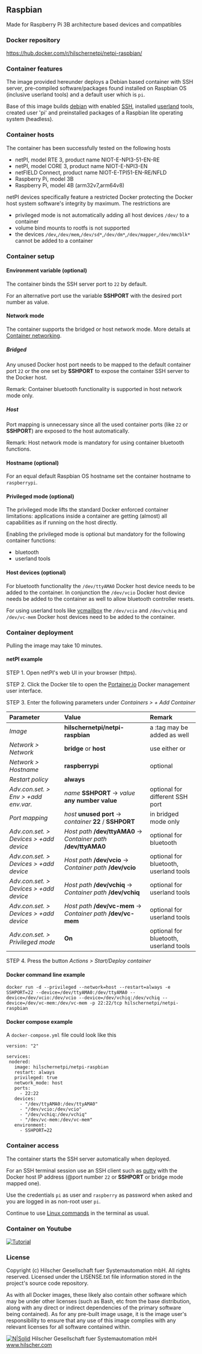 ## Raspbian

Made for Raspberry Pi 3B architecture based devices and compatibles

### Docker repository

https://hub.docker.com/r/hilschernetpi/netpi-raspbian/

### Container features 

The image provided hereunder deploys a Debian based container with SSH server, pre-compiled software/packages found installed on Raspbian OS (inclusive userland tools) and a default user which is `pi`.

Base of this image builds [debian](https://www.balena.io/docs/reference/base-images/base-images/) with enabled [SSH](https://en.wikipedia.org/wiki/Secure_Shell), installed [userland](https://github.com/raspberrypi/userland) tools, created user 'pi' and preinstalled packages of a Raspbian lite operating system (headless).

### Container hosts

The container has been successfully tested on the following hosts

* netPI, model RTE 3, product name NIOT-E-NPI3-51-EN-RE
* netPI, model CORE 3, product name NIOT-E-NPI3-EN
* netFIELD Connect, product name NIOT-E-TPI51-EN-RE/NFLD
* Raspberry Pi, model 3B
* Raspberry Pi, model 4B (arm32v7,arm64v8)

netPI devices specifically feature a restricted Docker protecting the Docker host system software's integrity by maximum. The restrictions are

* privileged mode is not automatically adding all host devices `/dev/` to a container
* volume bind mounts to rootfs is not supported
* the devices `/dev`,`/dev/mem`,`/dev/sd*`,`/dev/dm*`,`/dev/mapper`,`/dev/mmcblk*` cannot be added to a container

### Container setup

#### Environment variable (optional)

The container binds the SSH server port to `22` by default.

For an alternative port use the variable **SSHPORT** with the desired port number as value.

#### Network mode

The container supports the bridged or host network mode. More details at [Container networking](https://docs.docker.com/v17.09/engine/userguide/networking/).

##### Bridged

Any unused Docker host port needs to be mapped to the default container port `22` or the one set by **SSHPORT** to expose the container SSH server to the Docker host. 

Remark: Container bluetooth functionality is supported in host network mode only.

##### Host

Port mapping is unnecessary since all the used container ports (like `22` or **SSHPORT**) are exposed to the host automatically.

Remark: Host network mode is mandatory for using container bluetooth functions.

#### Hostname (optional)

For an equal default Raspbian OS hostname set the container hostname to `raspberrypi`.

#### Privileged mode (optional)

The privileged mode lifts the standard Docker enforced container limitations: applications inside a container are getting (almost) all capabilities as if running on the host directly.

Enabling the privileged mode is optional but mandatory for the following container functions:

* bluetooth
* userland tools

#### Host devices (optional)

For bluetooth functionality the `/dev/ttyAMA0` Docker host device needs to be added to the container. In conjunction the `/dev/vcio` Docker host device needs be added to the container as well to allow bluetooth controller resets. 

For using userland tools like [vcmailbox](https://github.com/raspberrypi/userland/blob/master/host_applications/linux/apps/vcmailbox/vcmailbox.c) the `/dev/vcio` and `/dev/vchiq` and `/dev/vc-mem` Docker host devices need to be added to the container.

### Container deployment

Pulling the image may take 10 minutes.

#### netPI example

STEP 1. Open netPI's web UI in your browser (https).

STEP 2. Click the Docker tile to open the [Portainer.io](http://portainer.io/) Docker management user interface.

STEP 3. Enter the following parameters under *Containers > + Add Container*

Parameter | Value | Remark
:---------|:------ |:------
*Image* | **hilschernetpi/netpi-raspbian** | a :tag may be added as well
*Network > Network* | **bridge** or **host** | use either or
*Network > Hostname* | **raspberrypi** | optional
*Restart policy* | **always**
*Adv.con.set. > Env > +add env.var.* | *name* **SSHPORT** -> *value* **any number value** | optional for different SSH port
*Port mapping* | *host* **unused port** -> *container* **22** / **SSHPORT** | in bridged mode only
*Adv.con.set. > Devices > +add device* | *Host path* **/dev/ttyAMA0** -> *Container path* **/dev/ttyAMA0** | optional for bluetooth
*Adv.con.set. > Devices > +add device* | *Host path* **/dev/vcio** -> *Container path* **/dev/vcio** | optional for bluetooth, userland tools
*Adv.con.set. > Devices > +add device* | *Host path* **/dev/vchiq** -> *Container path* **/dev/vchiq** | optional for userland tools
*Adv.con.set. > Devices > +add device* | *Host path* **/dev/vc-mem** -> *Container path* **/dev/vc-mem** | optional for userland tools
*Adv.con.set. > Privileged mode* | **On** | optional for bluetooth, userland tools

STEP 4. Press the button *Actions > Start/Deploy container*

#### Docker command line example

`docker run -d --privileged --network=host --restart=always -e SSHPORT=22 --device=/dev/ttyAMA0:/dev/ttyAMA0 --device=/dev/vcio:/dev/vcio --device=/dev/vchiq:/dev/vchiq --device=/dev/vc-mem:/dev/vc-mem -p 22:22/tcp hilschernetpi/netpi-raspbian`

#### Docker compose example

A `docker-compose.yml` file could look like this

    version: "2"

    services:
     nodered:
       image: hilschernetpi/netpi-raspbian
       restart: always
       privileged: true
       network_mode: host
       ports:
         - 22:22
       devices:
         - "/dev/ttyAMA0:/dev/ttyAMA0"
         - "/dev/vcio:/dev/vcio"
         - "/dev/vchiq:/dev/vchiq"
         - "/dev/vc-mem:/dev/vc-mem"
       environment:
         - SSHPORT=22

### Container access

The container starts the SSH server automatically when deployed. 

For an SSH terminal session use an SSH client such as [putty](http://www.putty.org/) with the Docker host IP address (@port number `22` or **SSHPORT** or bridge mode mapped one).

Use the credentials `pi` as user and `raspberry` as password when asked and you are logged in as non-root user `pi`.

Continue to use [Linux commands](https://www.raspberrypi.org/documentation/linux/usage/commands.md) in the terminal as usual.

### Container on Youtube

[![Tutorial](https://img.youtube.com/vi/A-asfhl7b0c/0.jpg)](https://youtu.be/A-asfhl7b0c)

### License

Copyright (c) Hilscher Gesellschaft fuer Systemautomation mbH. All rights reserved.
Licensed under the LISENSE.txt file information stored in the project's source code repository.

As with all Docker images, these likely also contain other software which may be under other licenses (such as Bash, etc from the base distribution, along with any direct or indirect dependencies of the primary software being contained).
As for any pre-built image usage, it is the image user's responsibility to ensure that any use of this image complies with any relevant licenses for all software contained within.

[![N|Solid](http://www.hilscher.com/fileadmin/templates/doctima_2013/resources/Images/logo_hilscher.png)](http://www.hilscher.com)  Hilscher Gesellschaft fuer Systemautomation mbH  www.hilscher.com
